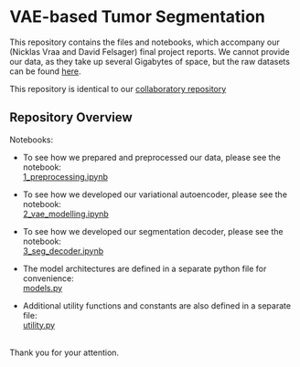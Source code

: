 # VAE-based Tumor Segmentation
This repository contains the files and notebooks, which accompany our (Nicklas Vraa and David Felsager) final project reports. We cannot provide our data, as they take up several Gigabytes of space, but the raw datasets can be found [here](http://medicaldecathlon.com/).

This repository is identical to our [collaboratory repository](https://github.com/felsager/vae_lung_tumor_segmentation)

## Repository Overview
Notebooks:
- To see how we prepared and preprocessed our data, please see the notebook: \
  [1_preprocessing.ipynb](https://github.com/felsager/vae_lung_tumor_segmentation/blob/master/notebooks/1_preprocessing.ipynb)

- To see how we developed our variational autoencoder, please see the notebook: \
  [2_vae_modelling.ipynb](https://github.com/felsager/vae_lung_tumor_segmentation/blob/master/notebooks/2_vae_modelling.ipynb)

- To see how we developed our segmentation decoder, please see the notebook: \
  [3_seg_decoder.ipynb](https://github.com/felsager/vae_lung_tumor_segmentation/blob/master/notebooks/3_seg_decoder.ipynb)

- The model architectures are defined in a separate python file for convenience: \
  [models.py](https://github.com/felsager/vae_lung_tumor_segmentation/blob/master/notebooks/models.py)

- Additional utility functions and constants are also defined in a separate file: \
  [utility.py](https://github.com/felsager/vae_lung_tumor_segmentation/blob/master/notebooks/utility.py)

\
Thank you for your attention.
